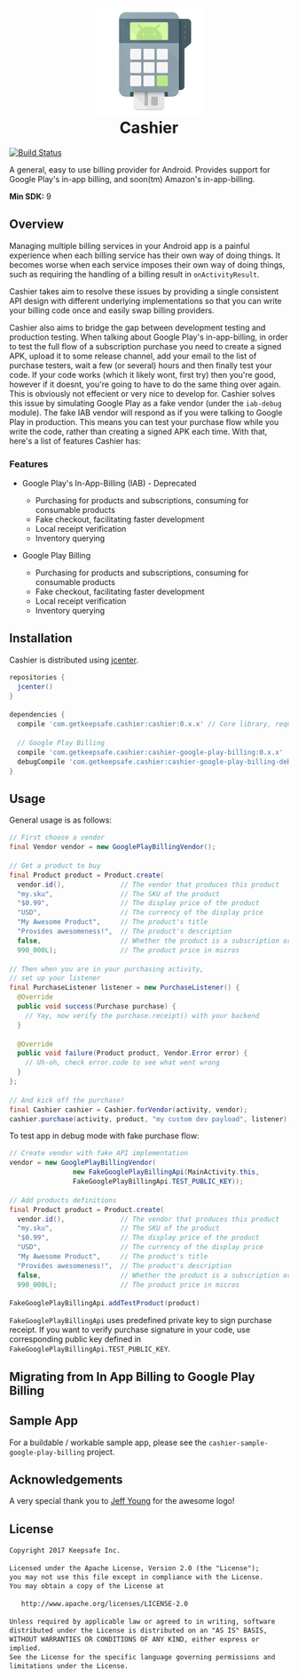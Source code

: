 <h1 align="center">
	<img src=".github/ic_launcher.png" alt="Cashier"><br/>
	Cashier 
</h1>

[![Build Status](https://travis-ci.org/KeepSafe/Cashier.svg?branch=master)](https://travis-ci.org/KeepSafe/Cashier)

A general, easy to use billing provider for Android. Provides support for Google Play's in-app billing, and soon(tm) Amazon's in-app-billing.

**Min SDK:** 9

## Overview

Managing multiple billing services in your Android app is a painful experience when each billing service has their own way of doing things. It becomes worse when each service imposes their own way of doing things, such as requiring the handling of a billing result in `onActivityResult`.

Cashier takes aim to resolve these issues by providing a single consistent API design with different underlying implementations so that you can write your billing code once and easily swap billing providers.

Cashier also aims to bridge the gap between development testing and production testing. When talking about Google Play's in-app-billing, in order to test the full flow of a subscription purchase you need to create a signed APK, upload it to some release channel, add your email to the list of purchase testers, wait a few (or several) hours and then finally test your code. If your code works (which it likely wont, first try) then you're good, however if it doesnt, you're going to have to do the same thing over again. This is obviously not effecient or very nice to develop for. Cashier solves this issue by simulating Google Play as a fake vendor (under the `iab-debug` module). The fake IAB vendor will respond as if you were talking to Google Play in production. This means you can test your purchase flow while you write the code, rather than creating a signed APK each time. With that, here's a list of features Cashier has:

### Features

  - Google Play's In-App-Billing (IAB) - Deprecated
    - Purchasing for products and subscriptions, consuming for consumable products
    - Fake checkout, facilitating faster development
    - Local receipt verification
    - Inventory querying

  - Google Play Billing
    - Purchasing for products and subscriptions, consuming for consumable products
    - Fake checkout, facilitating faster development
    - Local receipt verification
    - Inventory querying

## Installation

Cashier is distributed using [jcenter](https://bintray.com/keepsafesoftware/Android/Cashier/view).

```groovy
repositories { 
  jcenter()
}
   
dependencies {
  compile 'com.getkeepsafe.cashier:cashier:0.x.x' // Core library, required
 
  // Google Play Billing
  compile 'com.getkeepsafe.cashier:cashier-google-play-billing:0.x.x'
  debugCompile 'com.getkeepsafe.cashier:cashier-google-play-billing-debug:0.x.x' // For fake checkout and testing
}
```

## Usage

General usage is as follows:

```java
// First choose a vendor
final Vendor vendor = new GooglePlayBillingVendor();

// Get a product to buy
final Product product = Product.create(
  vendor.id(),              // The vendor that produces this product
  "my.sku",                 // The SKU of the product
  "$0.99",                  // The display price of the product
  "USD",                    // The currency of the display price
  "My Awesome Product",     // The product's title
  "Provides awesomeness!",  // The product's description
  false,                    // Whether the product is a subscription or not (consumable)
  990_000L);                // The product price in micros

// Then when you are in your purchasing activity,
// set up your listener
final PurchaseListener listener = new PurchaseListener() {
  @Override
  public void success(Purchase purchase) {
    // Yay, now verify the purchase.receipt() with your backend
  }

  @Override
  public void failure(Product product, Vendor.Error error) {
    // Uh-oh, check error.code to see what went wrong
  }
};

// And kick off the purchase!
final Cashier cashier = Cashier.forVendor(activity, vendor);
cashier.purchase(activity, product, "my custom dev payload", listener);
```

To test app in debug mode with fake purchase flow:
```java
// Create vendor with fake API implementation
vendor = new GooglePlayBillingVendor(
                new FakeGooglePlayBillingApi(MainActivity.this,
                FakeGooglePlayBillingApi.TEST_PUBLIC_KEY));

// Add products definitions
final Product product = Product.create(
  vendor.id(),              // The vendor that produces this product
  "my.sku",                 // The SKU of the product
  "$0.99",                  // The display price of the product
  "USD",                    // The currency of the display price
  "My Awesome Product",     // The product's title
  "Provides awesomeness!",  // The product's description
  false,                    // Whether the product is a subscription or not (consumable)
  990_000L);                // The product price in micros

FakeGooglePlayBillingApi.addTestProduct(product)
```

```FakeGooglePlayBillingApi``` uses predefined private key to sign purchase receipt.
If you want to verify purchase signature in your code, use corresponding public key defined in
```FakeGooglePlayBillingApi.TEST_PUBLIC_KEY```.

## Migrating from In App Billing to Google Play Billing

## Sample App

For a buildable / workable sample app, please see the `cashier-sample-google-play-billing` project.

## Acknowledgements

A very special thank you to [Jeff Young](https://www.github.com/tenoversix) for the awesome logo!

## License

    Copyright 2017 Keepsafe Inc.

    Licensed under the Apache License, Version 2.0 (the "License");
    you may not use this file except in compliance with the License.
    You may obtain a copy of the License at

       http://www.apache.org/licenses/LICENSE-2.0

    Unless required by applicable law or agreed to in writing, software
    distributed under the License is distributed on an "AS IS" BASIS,
    WITHOUT WARRANTIES OR CONDITIONS OF ANY KIND, either express or implied.
    See the License for the specific language governing permissions and
    limitations under the License.
